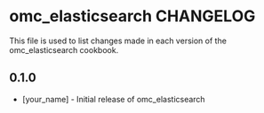 # omc_elasticsearch CHANGELOG

This file is used to list changes made in each version of the omc_elasticsearch cookbook.

## 0.1.0
- [your_name] - Initial release of omc_elasticsearch
